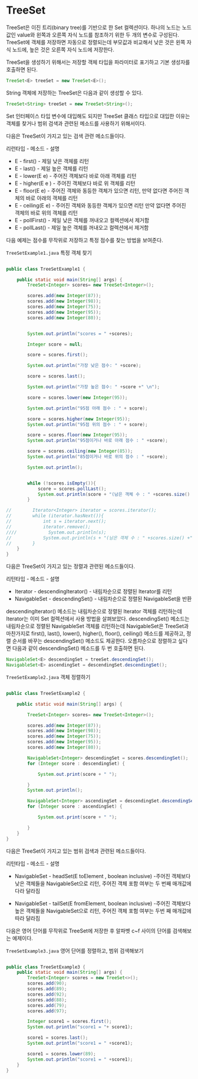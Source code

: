 # TreeSet

TreeSet은 이진 트리(binary tree)를 기반으로 한 Set 컬렉션이다.
하나의 노드는 노드값인 value와 왼쪽과 오른쪽 자식 노드를 참조하기 위한
두 개의 변수로 구성된다. TreeSet에 객체를 저장하면 자동으로 정렬되는데
부모값과 비교해서 낮은 것은 왼쪽 자식 노드에, 높은 것은 오른쪽 자식 노드에
저장한다.

TreeSet을 생성하기 위해서는 저장할 객체 타입을 파라미터로  표기하고
기본 생성자를 호출하면 된다. 

```java
TreeSet<E> treeSet = new TreeSet<E>();
```

String 객체에 저장하는 TreeSet은 다음과 같이 생성할 수 있다.
```java
TreeSet<String> treeSet = new TreeSet<String>();
```

Set 인터페이스 타입 변수에 대입해도 되지만 TreeSet 클래스 타입으로 
대입한 이유는 객체를 찾거나 범위 검색과 관련된 메소드를 사용하기 위해서이다.

다음은 TreeSet이 가지고 있는 검색 관련 메소드들이다.

리런타입 - 메소드 - 설명
- E - first() - 제일 낮은 객체를 리턴
- E - last() - 제일 높은 객체를 리턴
- E - lower(E e) - 주어진 객체보다 바로 아래 객체를 리턴
- E - higher(E e ) - 주어진 객체보다 바로 위 객체를 리턴
- E - floor(E e) - 주어진 객체와 동등한 객체가 있으면 리턴, 만약 없다면 주어진 객체의 바로 아래의 객체를 리턴
- E - ceiling(E e) - 주어진 객체와 동등한 객체가 있으면 리턴 만약 없다면 주어진 객체의 바로 위의 객체를 리턴
- E - pollFirst() - 제일 낮은 객체를 꺼내오고 컬렉션에서 제거함
- E - pollLast() - 제일 높은 객체를 꺼내오고 컬렉션에서 제거함


다음 예제는 점수를 무작위로 저장하고 특정 점수를 찾는 방법을 보여준다.

`TreeSetExample1.java` 특정 객체 찾기 

```java

public class TreeSetExample1 {

    public static void main(String[] args) {
        TreeSet<Integer> scores= new TreeSet<Integer>();

        scores.add(new Integer(87));
        scores.add(new Integer(98));
        scores.add(new Integer(75));
        scores.add(new Integer(95));
        scores.add(new Integer(80));


        System.out.println("scores = " +scores);

        Integer score = null;

        score = scores.first();

        System.out.println("가장 낮은 점수: " +score);

        score = scores.last();

        System.out.println("가장 높은 점수: " +score +" \n");

        score = scores.lower(new Integer(95));

        System.out.println("95점 아래 점수 : " + score);

        score = scores.higher(new Integer(95));
        System.out.println("95점 위의 점수 : " + score);

        score = scores.floor(new Integer(95));
        System.out.println("95점이거나 바로 아래 점수 : " +score);

        score = scores.ceiling(new Integer(85));
        System.out.println("85점이거나 바로 위의 점수 : " +score);

        System.out.println();


        while (!scores.isEmpty()){
            score = scores.pollLast();
            System.out.println(score + "(남은 객체 수 : " +scores.size() +")");
        }

//        Iterator<Integer> iterator = scores.iterator();
//        while (iterator.hasNext()){
//            int s = iterator.next();
//            iterator.remove();
////            System.out.println(s);
//            System.out.println(s + "(남은 객체 수 : " +scores.size() +")");
//        }
    }
}

```

다음은 TreeSet이 가지고 있는 정렬과 관련된 메소드들이다.

리턴타입 - 메소드 - 설명
- Iterator - descendingIterator() - 내림차순으로 정렬된 Iterator를 리턴
- NavigableSet<E> - descendingSet() - 내림차순으로 정렬된 NavigableSet을 반환

descendingIterator() 메소드는 내림차순으로 정렬된 Iterator 객체를 리턴하는데
Iterator는 이미 Set 컬렉션에서 사용 방법을 살펴보았다. descendingSet() 메소드는
내림차순으로 정렬된 NavigableSet 객체를 리턴하는데 NavigableSet은
TreeSet과 마찬가지로 first(), last(), lower(), higher(), floor(),
ceiling() 메소드를 제공하고, 정렬 순서를 바꾸는 descendingSet() 메소드도
제공한다. 오름차순으로 정렬하고 싶다면 다음과 같이 descendingSet() 메소드를
두 번 호출하면 된다.

```java
NavigableSet<E> descendingSet = treeSet.descendingSet();
NavigableSet<E> ascendingSet = descendingSet.descendingSet();
```

`TreeSetExample2.java` 객체 정렬하기

```java

public class TreeSetExample2 {

    public static void main(String[] args) {

        TreeSet<Integer> scores= new TreeSet<Integer>();

        scores.add(new Integer(87));
        scores.add(new Integer(98));
        scores.add(new Integer(75));
        scores.add(new Integer(95));
        scores.add(new Integer(80));

        NavigableSet<Integer> descendingSet = scores.descendingSet();
        for (Integer score : descendingSet) {

            System.out.print(score + " ");

        }
        System.out.println();

        NavigableSet<Integer> ascendingSet = descendingSet.descendingSet();
        for (Integer score : ascendingSet) {

            System.out.print(score + " ");

        }
    }
}

```

다음은 TreeSet이 가지고 있는 범위 검색과 관련된 메소드들이다.

리턴타입 - 메소드 - 설명

- NavigableSet<E> - headSet(E toElement , boolean inclusive)
-주어진 객체보다 낮은 객체들을 NavigableSet으로 리턴, 주어진 객체 포함 여부는
  두 번째 매개값에 다라 달라짐 
  
- NavigableSet<E> - tailSet(E fromElement, boolean inclusive) 
-주어진 객체보다 높은 객체들을 NavigableSet으로 리턴, 주어진 객체 포험 여부는
  두번 째 매개값에 따라 달라짐
  

다음은 영어 단어를 무작위로 TreeSet에 저장한 후 알파벳 c~f 사이의
단어를 검색해보는 예제이다.

`TreeSetExample3.java` 영어 단어를 정렬하고, 범위 검색해보기

```java

public class TreeSetExample3 {
    public static void main(String[] args) {
        TreeSet<Integer> scores = new TreeSet<>();
        scores.add(90);
        scores.add(89);
        scores.add(92);
        scores.add(88);
        scores.add(79);
        scores.add(97);

        Integer score1 = scores.first();
        System.out.println("score1 = "+ score1);

        score1 = scores.last();
        System.out.println("score1 = " +score1);

        score1 = scores.lower(89);
        System.out.println("score1 = " +score1);
    }
}

```